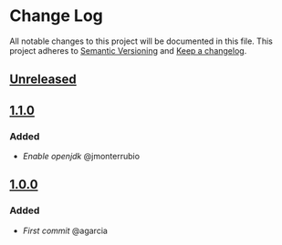 # Change Log
All notable changes to this project will be documented in this file.
This project adheres to [Semantic Versioning](http://semver.org/) and [Keep a changelog](https://github.com/olivierlacan/keep-a-changelog).

## [Unreleased](https://github.com/idealista/java-role/tree/develop)

## [1.1.0](https://github.com/idealista/java-role/tree/1.1.0)
### Added
- *Enable openjdk* @jmonterrubio

## [1.0.0](https://github.com/idealista/java-role/tree/1.0.0)
### Added
- *First commit* @agarcia
